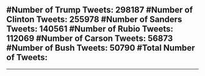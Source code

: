 #Number of Trump Tweets: 298187
#Number of Clinton Tweets: 255978
#Number of Sanders Tweets: 140561
#Number of Rubio Tweets: 112069
#Number of Carson Tweets: 56873
#Number of Bush Tweets: 50790
#Total Number of Tweets:  
---
---
